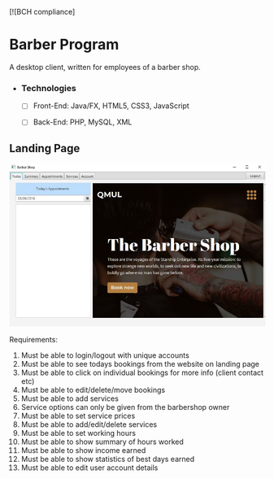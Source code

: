 [![BCH compliance]

# Barber Program

A desktop client, written for employees of a barber shop. 

- ### Technologies
	- [ ] Front-End: Java/FX, HTML5, CSS3, JavaScript
	- [ ] Back-End: PHP, MySQL, XML


## Landing Page

![Main](https://github.com/shivom2k/BarberShop/blob/main/main.JPG)


Requirements:
1. Must be able to login/logout with unique accounts
2. Must be able to see todays bookings from the website on landing page
3. Must be able to click on individual bookings for more info (client contact etc)
4. Must be able to edit/delete/move bookings 
5. Must be able to add services
6. Service options can only be given from the barbershop owner
7. Must be able to set service prices
8. Must be able to add/edit/delete services
9. Must be able to set working hours
10. Must be able to show summary of hours worked
11. Must be able to show income earned
12. Must be able to show statistics of best days earned
13. Must be able to edit user account details
